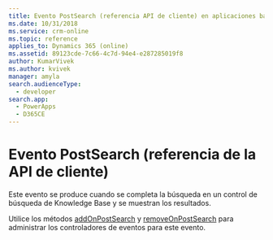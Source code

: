 ```yaml
---
title: Evento PostSearch (referencia API de cliente) en aplicaciones basadas en modelo| MicrosoftDocs
ms.date: 10/31/2018
ms.service: crm-online
ms.topic: reference
applies_to: Dynamics 365 (online)
ms.assetid: 89123cde-7c66-4c7d-94e4-e287285019f8
author: KumarVivek
ms.author: kvivek
manager: amyla
search.audienceType:
  - developer
search.app:
  - PowerApps
  - D365CE
---
```

# <a name="postsearch-event-client-api-reference"></a>Evento PostSearch (referencia de la API de cliente)



Este evento se produce cuando se completa la búsqueda en un control de búsqueda de Knowledge Base y se muestran los resultados. 

Utilice los métodos [addOnPostSearch](../controls/addOnPostSearch.md) y [removeOnPostSearch](../controls/removeOnPostSearch.md) para administrar los controladores de eventos para este evento. 




